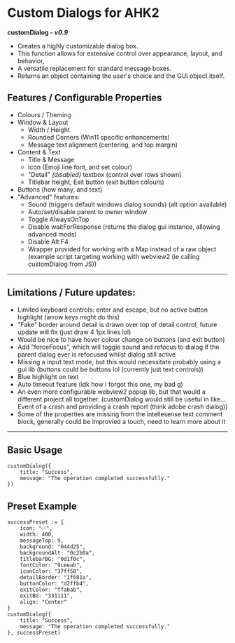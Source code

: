 # Custom Dialogs for AHK2
__customDialog - *v0.9*__


- Creates a highly customizable dialog box.
- This function allows for extensive control over appearance, layout, and behavior,
- A versatile replacement for standard message boxes.
- Returns an object containing the user's choice and the GUI object itself.

## Features / Configurable Properties

- Colours / Theming
- Window & Layout
  - Width / Height
  - Rounded Corners (Win11 specific enhancements)
  - Message text alignment (centering, and top margin)
- Content & Text
  - Title & Message
  - Icon (Emoji line font, and set colour)
  - "Detail" _(disabled)_ textbox (control over rows shown)
  - Titlebar height, Exit button (exit button colours)
- Buttons (how many, and text)
- "Advanced" features:
  - Sound (triggers default windows dialog sounds) (alt option available)
  - Auto/set/disable parent to owner window
  - Toggle AlwaysOnTop
  - Disable waitForResponse (returns the dialog gui instance, allowing advanced mods)
  - Disable Alt F4
  - Wrapper provided for working with a Map instead of a raw object (example script targeting working with webview2 (ie calling customDialog from JS))

---

## Limitations / Future updates:

- Limited keyboard controls: enter and escape, but no active button highlight (arrow keys might do this) 
- "Fake" border around detail is drawn over top of detail control, future update will fix (just draw 4 1px lines lol)
- Would be nice to have hover colour change on buttons (and exit button)
- Add "forceFocus", which will toggle sound and refocus to dialog if the parent dialog ever is refocused whilst dialog still active
- Missing a input text mode, but this would necessitate probably using a gui lib (buttons could be buttons lol (currently just text controls)) 
- Blue highlight on text
- Auto timeout feature (idk how I forgot this one, my bad g)
- An even more configurable webview2 popup lib, but that would a different project all together. (customDialog would still be useful in like... Event of a crash and providing a crash report (think adobe crash dialog)) 
- Some of the properties are missing from the intellesense text comment block, generally could be improvied a touch, need to learn more about it

---


## Basic Usage

```ahk
customDialog({
    title: "Success",
    message: "The operation completed successfully."
})
```

## Preset Example

```ahk
successPreset := {
    icon: "✅",
    width: 400,
    messageTop: 9,
    background: "044d25",
    backgroundAlt: "0c2b0a",
    titlebarBG: "0d1f0c",
    fontColor: "9ceeab",
    iconColor: "37ff58",
    detailBorder: "1f681a",
    buttonColor: "d2ffb4",
    exitColor: "ffabab",
    exitBG: "331111",
    align: "Center"
}
customDialog({
    title: "Success",
    message: "The operation completed successfully."
}, successPreset)
```

